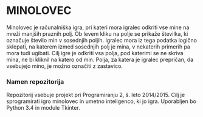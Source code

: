 # MINOLOVEC #

Minolovec je računalniška igra, pri kateri mora igralec odkriti vse mine na mreži manjših praznih polj. Ob levem kliku na polje se prikaže številka, ki označuje število min v sosednjih poljih. Igralec mora iz tega podatka logično sklepati, na katerem izmed sosednjih polj je mina, v nekaterih primerih pa mora tudi ugibati. Cilj igre je odkriti vsa polja, pod katerimi se ne skriva mina, ne bi kliknil na katero od min. Polja, za katera je igralec prepričan, da vsebujejo mino, je možno označiti z zastavico.

### Namen repozitorija ###

Repozitorij vsebuje projekt pri Programiranju 2, š. leto 2014/2015. Cilj je sprogramirati igro minolovec in umetno inteligenco, ki jo igra. Uporabljen bo Python 3.4 in module Tkinter.